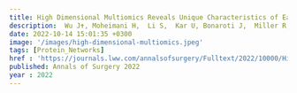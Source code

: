 ```yaml
---
title: High Dimensional Multiomics Reveals Unique Characteristics of Early Plasma Administration in Polytrauma Patients With TBI
description:  Wu J✝, Moheimani H,  Li S,  Kar U, Bonaroti J,  Miller R,  Daley B, Harbrecht B,  Claridge J,  Gruen D, Phelan H,Guyette F,  Neal M, <strong><u>Das J✝</u></strong>,Sperry J,Billiar T✝
date: 2022-10-14 15:01:35 +0300
image: '/images/high-dimensional-multiomics.jpeg'
tags: [Protein_Networks]
href : 'https://journals.lww.com/annalsofsurgery/Fulltext/2022/10000/High_Dimensional_Multiomics_Reveals_Unique.11.aspx'
published: Annals of Surgery 2022
year : 2022
---
```

